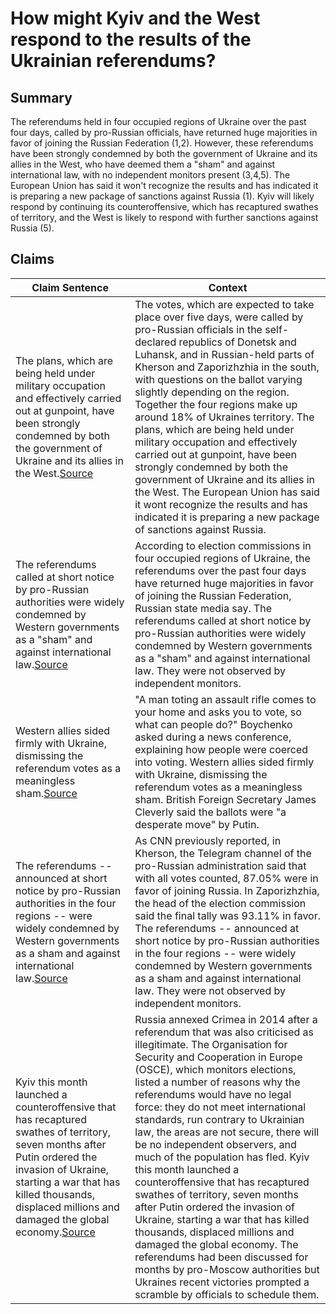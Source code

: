 # How might Kyiv and the West respond to the results of the Ukrainian referendums?

## Summary
The referendums held in four occupied regions of Ukraine over the past four days, called by pro-Russian officials, have returned huge majorities in favor of joining the Russian Federation (1,2). However, these referendums have been strongly condemned by both the government of Ukraine and its allies in the West, who have deemed them a "sham" and against international law, with no independent monitors present (3,4,5). The European Union has said it won't recognize the results and has indicated it is preparing a new package of sanctions against Russia (1). Kyiv will likely respond by continuing its counteroffensive, which has recaptured swathes of territory, and the West is likely to respond with further sanctions against Russia (5).

## Claims
| Claim Sentence | Context |
|---|---|
|The plans, which are being held under military occupation and effectively carried out at gunpoint, have been strongly condemned by both the government of Ukraine and its allies in the West.<a href="https://www.cnn.com/2022/09/23/europe/occupied-ukraine-referendum-russia-intl-hnk/index.html" target="_blank">Source</a>| The votes, which are expected to take place over five days, were called by pro-Russian officials in the self-declared republics of Donetsk and Luhansk, and in Russian-held parts of Kherson and Zaporizhzhia in the south, with questions on the ballot varying slightly depending on the region. Together the four regions make up around 18% of Ukraines territory. The plans, which are being held under military occupation and effectively carried out at gunpoint, have been strongly condemned by both the government of Ukraine and its allies in the West. The European Union has said it wont recognize the results and has indicated it is preparing a new package of sanctions against Russia.|
|The referendums called at short notice by pro-Russian authorities were widely condemned by Western governments as a "sham" and against international law.<a href="https://www.cnn.com/europe/live-news/russia-ukraine-war-news-09-27-22/h_2bfd5da22ea1ddcb7a04adaf40ffcc19" target="_blank">Source</a>| According to election commissions in four occupied regions of Ukraine, the referendums over the past four days have returned huge majorities in favor of joining the Russian Federation, Russian state media say. The referendums called at short notice by pro-Russian authorities were widely condemned by Western governments as a "sham" and against international law. They were not observed by independent monitors.|
|Western allies sided firmly with Ukraine, dismissing the referendum votes as a meaningless sham.<a href="https://www.pbs.org/newshour/world/pro-moscow-officials-say-one-occupied-area-of-ukraine-has-voted-to-join-russia" target="_blank">Source</a>| "A man toting an assault rifle comes to your home and asks you to vote, so what can people do?" Boychenko asked during a news conference, explaining how people were coerced into voting. Western allies sided firmly with Ukraine, dismissing the referendum votes as a meaningless sham. British Foreign Secretary James Cleverly said the ballots were "a desperate move" by Putin.|
|The referendums -- announced at short notice by pro-Russian authorities in the four regions -- were widely condemned by Western governments as a sham and against international law.<a href="https://www.cnn.com/europe/live-news/russia-ukraine-war-news-09-28-22/h_8def30f207fe9997f5a09a7144e0afaf" target="_blank">Source</a>| As CNN previously reported, in Kherson, the Telegram channel of the pro-Russian administration said that with all votes counted, 87.05% were in favor of joining Russia. In Zaporizhzhia, the head of the election commission said the final tally was 93.11% in favor. The referendums -- announced at short notice by pro-Russian authorities in the four regions -- were widely condemned by Western governments as a sham and against international law. They were not observed by independent monitors.|
|Kyiv this month launched a counteroffensive that has recaptured swathes of territory, seven months after Putin ordered the invasion of Ukraine, starting a war that has killed thousands, displaced millions and damaged the global economy.<a href="https://www.theguardian.com/world/2022/sep/23/occupied-parts-of-ukraine-prepare-to-vote-on-joining-russia" target="_blank">Source</a>| Russia annexed Crimea in 2014 after a referendum that was also criticised as illegitimate. The Organisation for Security and Cooperation in Europe (OSCE), which monitors elections, listed a number of reasons why the referendums would have no legal force: they do not meet international standards, run contrary to Ukrainian law, the areas are not secure, there will be no independent observers, and much of the population has fled. Kyiv this month launched a counteroffensive that has recaptured swathes of territory, seven months after Putin ordered the invasion of Ukraine, starting a war that has killed thousands, displaced millions and damaged the global economy. The referendums had been discussed for months by pro-Moscow authorities but Ukraines recent victories prompted a scramble by officials to schedule them.|
